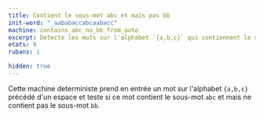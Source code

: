 ```yaml
---
title: Contient le sous-mot abc et mais pas bb
init-word: "_aababaccabcaabacc"
machine: contains_abc_no_bb_from_auto
excerpt: Détecte les mots sur l'alphabet `{a,b,c}` qui contiennent le sous-mot `abc` et mais pas le sous-mot `bb`.
etats: 9
rubans: 1

hidden: true
---
```

Cette machine deterministe prend en entrée un mot sur l'alphabet `{a,b,c}` précédé d'un espace et teste si ce mot contient le sous-mot `abc` et mais ne contient pas le sous-mot `bb`.
